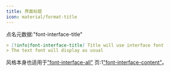 ```yaml
---
title: 界面标题
icon: material/format-title
---
```


点名元数据:"font-interface-title"

```md
> [!info|font-interface-title] Title will use interface font
> The text font will display as usual
```

风格本身也适用于["font-interface-all"](../combined-styling/page-25.md)
页:1["font-interface-content"](../content-styling/page-15.md)。

